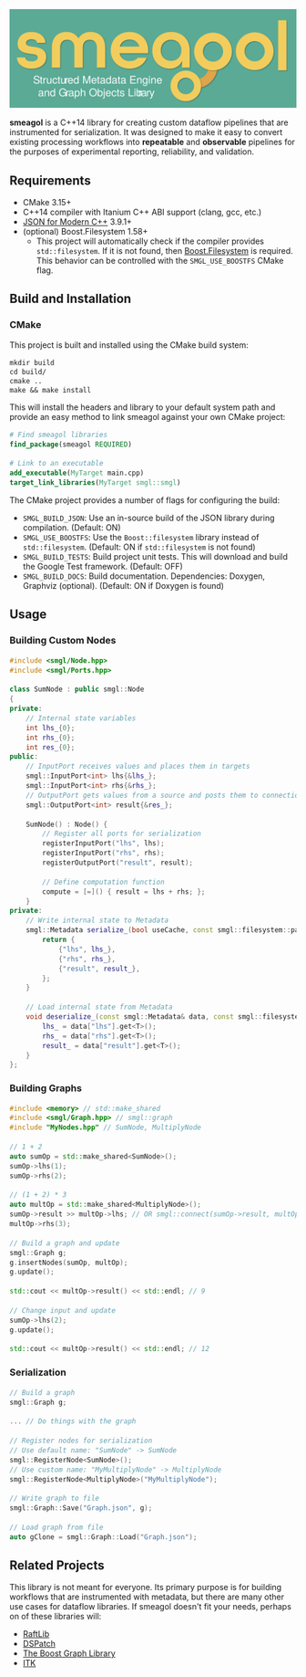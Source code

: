 ![smeagol](./graphics/svg/text-sub-color.svg)

**smeagol** is a C++14 library for creating custom dataflow pipelines that are 
instrumented for serialization. It was designed to make it easy to convert 
existing processing workflows into **repeatable** and **observable** pipelines 
for the purposes of experimental reporting, reliability, and validation.

## Requirements
- CMake 3.15+
- C++14 compiler with Itanium C++ ABI support (clang, gcc, etc.)
- [JSON for Modern C++](https://github.com/nlohmann/json) 3.9.1+
- (optional) Boost.Filesystem 1.58+
    - This project will automatically check if the compiler provides
      `std::filesystem`. If it is not found, then
      [Boost.Filesystem](https://www.boost.org/) is required. This behavior can
      be controlled with the `SMGL_USE_BOOSTFS` CMake flag.

## Build and Installation
### CMake
This project is built and installed using the CMake build system:

```shell
mkdir build
cd build/
cmake ..
make && make install
```

This will install the headers and library to your default system path and 
provide an easy method to link smeagol against your own CMake project:

```cmake
# Find smeagol libraries
find_package(smeagol REQUIRED)

# Link to an executable
add_executable(MyTarget main.cpp)
target_link_libraries(MyTarget smgl::smgl)
```

The CMake project provides a number of flags for configuring the build:
 - `SMGL_BUILD_JSON`: Use an in-source build of the JSON library during 
    compilation. (Default: ON)
 - `SMGL_USE_BOOSTFS`: Use the `Boost::filesystem` library instead of
    `std::filesystem`. (Default: ON if `std::filesystem` is not found)
 - `SMGL_BUILD_TESTS`: Build project unit tests. This will download and build 
    the Google Test framework. (Default: OFF) 
 - `SMGL_BUILD_DOCS`: Build documentation. Dependencies: Doxygen, Graphviz
    (optional). (Default: ON if Doxygen is found)

## Usage
### Building Custom Nodes
```c++
#include <smgl/Node.hpp>
#include <smgl/Ports.hpp>

class SumNode : public smgl::Node 
{
private:
    // Internal state variables
    int lhs_{0};
    int rhs_{0};
    int res_{0};
public:
    // InputPort receives values and places them in targets
    smgl::InputPort<int> lhs{&lhs_};
    smgl::InputPort<int> rhs{&rhs_};
    // OutputPort gets values from a source and posts them to connections
    smgl::OutputPort<int> result{&res_};
    
    SumNode() : Node() {
        // Register all ports for serialization
        registerInputPort("lhs", lhs);
        registerInputPort("rhs", rhs);
        registerOutputPort("result", result);
        
        // Define computation function
        compute = [=]() { result = lhs + rhs; };
    }
private:
    // Write internal state to Metadata
    smgl::Metadata serialize_(bool useCache, const smgl::filesystem::path& cacheDir) override {
        return {
            {"lhs", lhs_},
            {"rhs", rhs_},
            {"result", result_},
        };
    }
    
    // Load internal state from Metadata 
    void deserialize_(const smgl::Metadata& data, const smgl::filesystem::path& cacheDir) override {
        lhs_ = data["lhs"].get<T>();
        rhs_ = data["rhs"].get<T>();
        result_ = data["result"].get<T>();
    }
};
```

### Building Graphs
```c++
#include <memory> // std::make_shared
#include <smgl/Graph.hpp> // smgl::graph
#include "MyNodes.hpp" // SumNode, MultiplyNode

// 1 + 2
auto sumOp = std::make_shared<SumNode>();
sumOp->lhs(1);
sumOp->rhs(2);

// (1 + 2) * 3
auto multOp = std::make_shared<MultiplyNode>();
sumOp->result >> multOp->lhs; // OR smgl::connect(sumOp->result, multOp->lhs)
multOp->rhs(3);

// Build a graph and update
smgl::Graph g;
g.insertNodes(sumOp, multOp);
g.update();

std::cout << multOp->result() << std::endl; // 9

// Change input and update
sumOp->lhs(2);
g.update();

std::cout << multOp->result() << std::endl; // 12
```

### Serialization
```c++
// Build a graph
smgl::Graph g;

... // Do things with the graph

// Register nodes for serialization
// Use default name: "SumNode" -> SumNode
smgl::RegisterNode<SumNode>();
// Use custom name: "MyMultiplyNode" -> MultiplyNode
smgl::RegisterNode<MultiplyNode>("MyMultiplyNode");

// Write graph to file
smgl::Graph::Save("Graph.json", g);

// Load graph from file
auto gClone = smgl::Graph::Load("Graph.json");
```

## Related Projects
This library is not meant for everyone. Its primary purpose is for building 
workflows that are instrumented with metadata, but there are many other use 
cases for dataflow libraries. If smeagol doesn't fit your needs, perhaps on of
these libraries will:
- [RaftLib](https://github.com/RaftLib/RaftLib)
- [DSPatch](https://github.com/cross-platform/dspatch)
- [The Boost Graph Library](https://www.boost.org/doc/libs/1_74_0/libs/graph/doc/index.html)
- [ITK](https://itk.org/)
